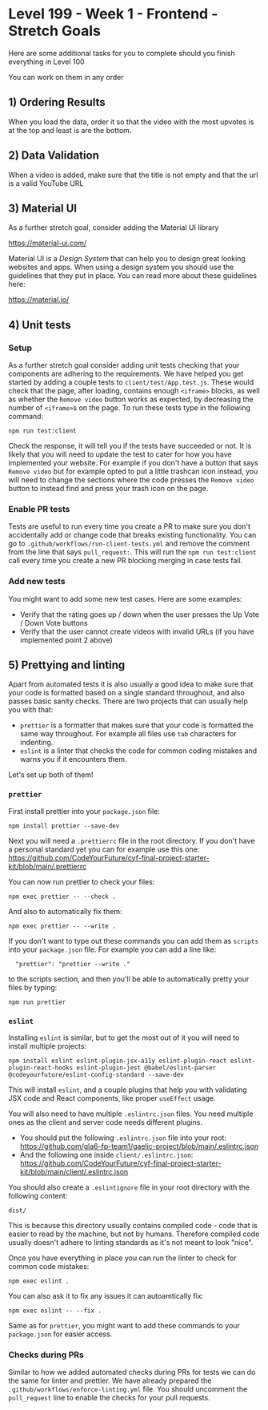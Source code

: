 # Level 199 - Week 1 - Frontend - Stretch Goals

Here are some additional tasks for you to complete should you finish everything in Level 100

You can work on them in any order

## 1) Ordering Results

When you load the data, order it so that the video with the most upvotes is at the top and least is are the bottom.

## 2) Data Validation

When a video is added, make sure that the title is not empty and that the url is a valid YouTube URL

## 3) Material UI

As a further stretch goal, consider adding the Material UI library

https://material-ui.com/

Material UI is a _Design System_ that can help you to design great looking websites and apps. When using a design system you should use the guidelines that they put in place. You can read more about these guidelines here:

https://material.io/

## 4) Unit tests

### Setup

As a further stretch goal consider adding unit tests checking that your components are adhering to the requirements. We have helped you get started by adding a couple tests to `client/test/App.test.js`. These would check that the page, after loading, contains enough `<iframe>` blocks, as well as whether the `Remove video` button works as expected, by decreasing the number of `<iframe>`s on the page. To run these tests type in the following command:

```
npm run test:client
```

Check the response, it will tell you if the tests have succeeded or not. It is likely that you will need to update the test to cater for how you have implemented your website. For example if you don't have a button that says `Remove video` but for example opted to put a little trashcan icon instead, you will need to change the sections where the code presses the `Remove video` button to instead find and press your trash icon on the page.

### Enable PR tests

Tests are useful to run every time you create a PR to make sure you don't accidentally add or change code that breaks existing functionality. You can go to `.github/workflows/run-client-tests.yml` and remove the comment from the line that says `pull_request:`. This will run the `npm run test:client` call every time you create a new PR blocking merging in case tests fail.

### Add new tests

You might want to add some new test cases. Here are some examples:

- Verify that the rating goes up / down when the user presses the Up Vote / Down Vote buttons
- Verify that the user cannot create videos with invalid URLs (if you have implemented point 2 above)

## 5) Prettying and linting

Apart from automated tests it is also usually a good idea to make sure that your code is formatted based on a single standard throughout, and also passes basic sanity checks. There are two projects that can usually help you with that:

- `prettier` is a formatter that makes sure that your code is formatted the same way throughout. For example all files use `tab` characters for indenting.
- `eslint` is a linter that checks the code for common coding mistakes and warns you if it encounters them.

Let's set up both of them!

### `prettier`

First install prettier into your `package.json` file:

```
npm install prettier --save-dev
```

Next you will need a `.prettierrc` file in the root directory. If you don't have a personal standard yet you can for example use this one: https://github.com/CodeYourFuture/cyf-final-project-starter-kit/blob/main/.prettierrc

You can now run prettier to check your files:

```
npm exec prettier -- --check .
```

And also to automatically fix them:

```
npm exec prettier -- --write .
```

If you don't want to type out these commands you can add them as `scripts` into your `package.json` file. For example you can add a line like:

```
  "prettier": "prettier --write ."
```

to the scripts section, and then you'll be able to automatically pretty your files by typing:

```
npm run prettier
```

### `eslint`

Installing `eslint` is similar, but to get the most out of it you will need to install multiple projects:

```
npm install eslint eslint-plugin-jsx-a11y eslint-plugin-react eslint-plugin-react-hooks eslint-plugin-jest @babel/eslint-parser @codeyourfuture/eslint-config-standard --save-dev
```

This will install `eslint`, and a couple plugins that help you with validating JSX code and React components, like proper `useEffect` usage.

You will also need to have multiple `.eslintrc.json` files. You need multiple ones as the client and server code needs different plugins.

- You should put the following `.eslintrc.json` file into your root: https://github.com/gla6-fp-team1/gaelic-project/blob/main/.eslintrc.json
- And the following one inside `client/.eslintrc.json`: https://github.com/CodeYourFuture/cyf-final-project-starter-kit/blob/main/client/.eslintrc.json

You should also create a `.eslintignore` file in your root directory with the following content:

```
dist/
```

This is because this directory usually contains compiled code - code that is easier to read by the machine, but not by humans. Therefore compiled code usually doesn't adhere to linting standards as it's not meant to look "nice".

Once you have everything in place you can run the linter to check for common code mistakes:

```
npm exec eslint .
```

You can also ask it to fix any issues it can autoamtically fix:

```
npm exec eslint -- --fix .
```

Same as for `prettier`, you might want to add these commands to your `package.json` for easier access.

### Checks during PRs

Similar to how we added automated checks during PRs for tests we can do the same for linter and prettier. We have already prepared the `.github/workflows/enforce-linting.yml` file. You should uncomment the `pull_request` line to enable the checks for your pull requests.
